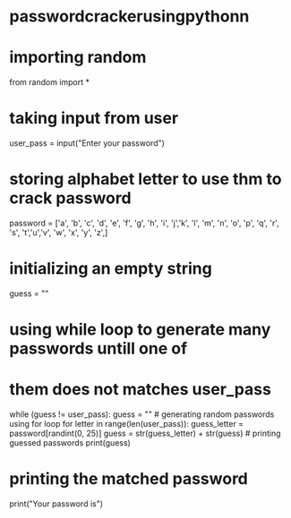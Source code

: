 # passwordcrackerusingpythonn
# importing random
from random import *

# taking input from user
user_pass = input("Enter your password")

# storing alphabet letter to use thm to crack password
password = ['a', 'b', 'c', 'd', 'e', 'f', 'g', 'h', 'i', 'j','k', 
            'l', 'm', 'n', 'o', 'p', 'q', 'r', 's', 't','u','v', 
            'w', 'x', 'y', 'z',]

# initializing an empty string
guess = ""


# using while loop to generate many passwords untill one of
# them does not matches user_pass
while (guess != user_pass):
    guess = ""
    # generating random passwords using for loop
    for letter in range(len(user_pass)):
        guess_letter = password[randint(0, 25)]
        guess = str(guess_letter) + str(guess)
    # printing guessed passwords
    print(guess)
    
# printing the matched password
print("Your password is")

